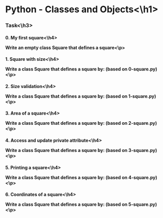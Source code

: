 <h1>Python - Classes and Objects<\h1>

<h3>Task<\h3>

<h4>0. My first square<\h4>
<p>Write an empty class Square that defines a square<\p>

<h4>1. Square with size<\h4>
<p>Write a class Square that defines a square by: (based on 0-square.py)<\p>

<h4>2. Size validation<\h4>
<p>Write a class Square that defines a square by: (based on 1-square.py)<\p>

<h4>3. Area of a square<\h4>
<p>Write a class Square that defines a square by: (based on 2-square.py)<\p>

<h4>4. Access and update private attribute<\h4>
<p>Write a class Square that defines a square by: (based on 3-square.py)<\p>

<h4>5. Printing a square<\h4>
<p>Write a class Square that defines a square by: (based on 4-square.py)<\p>

<h4>6. Coordinates of a square<\h4>
<p>Write a class Square that defines a square by: (based on 5-square.py)<\p>